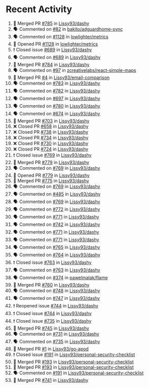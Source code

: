 # Recent Activity

<!--START_SECTION:activity-->
1. 🎉 Merged PR [#785](https://github.com/Lissy93/dashy/pull/785) in [Lissy93/dashy](https://github.com/Lissy93/dashy)
2. 🗣 Commented on [#82](https://github.com/bakito/adguardhome-sync/issues/82) in [bakito/adguardhome-sync](https://github.com/bakito/adguardhome-sync)
3. 🗣 Commented on [#1128](https://github.com/lowlighter/metrics/issues/1128) in [lowlighter/metrics](https://github.com/lowlighter/metrics)
4. 💪 Opened PR [#1128](https://github.com/lowlighter/metrics/pull/1128) in [lowlighter/metrics](https://github.com/lowlighter/metrics)
5. ❗️ Closed issue [#689](https://github.com/Lissy93/dashy/issues/689) in [Lissy93/dashy](https://github.com/Lissy93/dashy)
6. 🗣 Commented on [#689](https://github.com/Lissy93/dashy/issues/689) in [Lissy93/dashy](https://github.com/Lissy93/dashy)
7. 🎉 Merged PR [#784](https://github.com/Lissy93/dashy/pull/784) in [Lissy93/dashy](https://github.com/Lissy93/dashy)
8. 🗣 Commented on [#97](https://github.com/zcreativelabs/react-simple-maps/issues/97) in [zcreativelabs/react-simple-maps](https://github.com/zcreativelabs/react-simple-maps)
9. 🎉 Merged PR [#4](https://github.com/Lissy93/email-comparison/pull/4) in [Lissy93/email-comparison](https://github.com/Lissy93/email-comparison)
10. 🗣 Commented on [#783](https://github.com/Lissy93/dashy/issues/783) in [Lissy93/dashy](https://github.com/Lissy93/dashy)
11. 🗣 Commented on [#782](https://github.com/Lissy93/dashy/issues/782) in [Lissy93/dashy](https://github.com/Lissy93/dashy)
12. 🗣 Commented on [#697](https://github.com/Lissy93/dashy/issues/697) in [Lissy93/dashy](https://github.com/Lissy93/dashy)
13. 🗣 Commented on [#780](https://github.com/Lissy93/dashy/issues/780) in [Lissy93/dashy](https://github.com/Lissy93/dashy)
14. 🗣 Commented on [#674](https://github.com/Lissy93/dashy/issues/674) in [Lissy93/dashy](https://github.com/Lissy93/dashy)
15. 🎉 Merged PR [#703](https://github.com/Lissy93/dashy/pull/703) in [Lissy93/dashy](https://github.com/Lissy93/dashy)
16. ❌ Closed PR [#658](https://github.com/Lissy93/dashy/pull/658) in [Lissy93/dashy](https://github.com/Lissy93/dashy)
17. ❌ Closed PR [#738](https://github.com/Lissy93/dashy/pull/738) in [Lissy93/dashy](https://github.com/Lissy93/dashy)
18. ❌ Closed PR [#734](https://github.com/Lissy93/dashy/pull/734) in [Lissy93/dashy](https://github.com/Lissy93/dashy)
19. ❌ Closed PR [#730](https://github.com/Lissy93/dashy/pull/730) in [Lissy93/dashy](https://github.com/Lissy93/dashy)
20. ❌ Closed PR [#724](https://github.com/Lissy93/dashy/pull/724) in [Lissy93/dashy](https://github.com/Lissy93/dashy)
21. ❗️ Closed issue [#769](https://github.com/Lissy93/dashy/issues/769) in [Lissy93/dashy](https://github.com/Lissy93/dashy)
22. 🎉 Merged PR [#779](https://github.com/Lissy93/dashy/pull/779) in [Lissy93/dashy](https://github.com/Lissy93/dashy)
23. 🗣 Commented on [#769](https://github.com/Lissy93/dashy/issues/769) in [Lissy93/dashy](https://github.com/Lissy93/dashy)
24. 💪 Opened PR [#779](https://github.com/Lissy93/dashy/pull/779) in [Lissy93/dashy](https://github.com/Lissy93/dashy)
25. 🎉 Merged PR [#775](https://github.com/Lissy93/dashy/pull/775) in [Lissy93/dashy](https://github.com/Lissy93/dashy)
26. 🗣 Commented on [#769](https://github.com/Lissy93/dashy/issues/769) in [Lissy93/dashy](https://github.com/Lissy93/dashy)
27. 🗣 Commented on [#485](https://github.com/Lissy93/dashy/issues/485) in [Lissy93/dashy](https://github.com/Lissy93/dashy)
28. 🗣 Commented on [#769](https://github.com/Lissy93/dashy/issues/769) in [Lissy93/dashy](https://github.com/Lissy93/dashy)
29. 🗣 Commented on [#772](https://github.com/Lissy93/dashy/issues/772) in [Lissy93/dashy](https://github.com/Lissy93/dashy)
30. 🗣 Commented on [#771](https://github.com/Lissy93/dashy/issues/771) in [Lissy93/dashy](https://github.com/Lissy93/dashy)
31. 🗣 Commented on [#742](https://github.com/Lissy93/dashy/issues/742) in [Lissy93/dashy](https://github.com/Lissy93/dashy)
32. 🗣 Commented on [#771](https://github.com/Lissy93/dashy/issues/771) in [Lissy93/dashy](https://github.com/Lissy93/dashy)
33. 🗣 Commented on [#771](https://github.com/Lissy93/dashy/issues/771) in [Lissy93/dashy](https://github.com/Lissy93/dashy)
34. 🗣 Commented on [#765](https://github.com/Lissy93/dashy/issues/765) in [Lissy93/dashy](https://github.com/Lissy93/dashy)
35. 🗣 Commented on [#764](https://github.com/Lissy93/dashy/issues/764) in [Lissy93/dashy](https://github.com/Lissy93/dashy)
36. ❗️ Closed issue [#763](https://github.com/Lissy93/dashy/issues/763) in [Lissy93/dashy](https://github.com/Lissy93/dashy)
37. 🗣 Commented on [#763](https://github.com/Lissy93/dashy/issues/763) in [Lissy93/dashy](https://github.com/Lissy93/dashy)
38. 🗣 Commented on [#374](https://github.com/pawelmalak/flame/issues/374) in [pawelmalak/flame](https://github.com/pawelmalak/flame)
39. 🎉 Merged PR [#760](https://github.com/Lissy93/dashy/pull/760) in [Lissy93/dashy](https://github.com/Lissy93/dashy)
40. 🗣 Commented on [#748](https://github.com/Lissy93/dashy/issues/748) in [Lissy93/dashy](https://github.com/Lissy93/dashy)
41. 🗣 Commented on [#747](https://github.com/Lissy93/dashy/issues/747) in [Lissy93/dashy](https://github.com/Lissy93/dashy)
42. ❗️ Reopened issue [#744](https://github.com/Lissy93/dashy/issues/744) in [Lissy93/dashy](https://github.com/Lissy93/dashy)
43. ❗️ Closed issue [#744](https://github.com/Lissy93/dashy/issues/744) in [Lissy93/dashy](https://github.com/Lissy93/dashy)
44. ❗️ Closed issue [#735](https://github.com/Lissy93/dashy/issues/735) in [Lissy93/dashy](https://github.com/Lissy93/dashy)
45. 🎉 Merged PR [#745](https://github.com/Lissy93/dashy/pull/745) in [Lissy93/dashy](https://github.com/Lissy93/dashy)
46. 🗣 Commented on [#731](https://github.com/Lissy93/dashy/issues/731) in [Lissy93/dashy](https://github.com/Lissy93/dashy)
47. 🗣 Commented on [#735](https://github.com/Lissy93/dashy/issues/735) in [Lissy93/dashy](https://github.com/Lissy93/dashy)
48. 🎉 Merged PR [#1](https://github.com/Lissy93/go-apod/pull/1) in [Lissy93/go-apod](https://github.com/Lissy93/go-apod)
49. ❗️ Closed issue [#191](https://github.com/Lissy93/personal-security-checklist/issues/191) in [Lissy93/personal-security-checklist](https://github.com/Lissy93/personal-security-checklist)
50. 🎉 Merged PR [#193](https://github.com/Lissy93/personal-security-checklist/pull/193) in [Lissy93/personal-security-checklist](https://github.com/Lissy93/personal-security-checklist)
51. 🎉 Merged PR [#193](https://github.com/Lissy93/personal-security-checklist/pull/193) in [Lissy93/personal-security-checklist](https://github.com/Lissy93/personal-security-checklist)
52. 🗣 Commented on [#191](https://github.com/Lissy93/personal-security-checklist/issues/191) in [Lissy93/personal-security-checklist](https://github.com/Lissy93/personal-security-checklist)
53. 🎉 Merged PR [#741](https://github.com/Lissy93/dashy/pull/741) in [Lissy93/dashy](https://github.com/Lissy93/dashy)
<!--END_SECTION:activity-->
